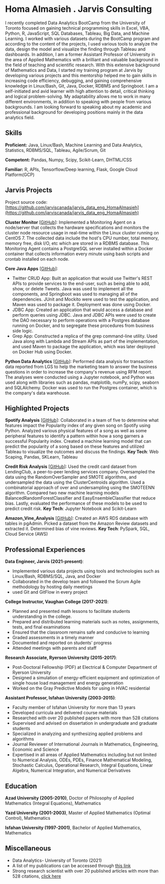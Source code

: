 # Homa Almasieh . Jarvis Consulting

 I recently completed Data Analytics BootCamp from the University of Toronto focused on gaining technical programming skills in Excel, VBA, Python, R, JavaScript, SQL Databases, Tableau, Big Data, and Machine Learning. I worked with various datasets during the BootCamp program and according to the content of the projects, I used various tools to analyze the data, design the model and visualize the finding through Tableau and dashboards. In addition, I am a former Assistant Professor of University in the area of Applied Mathematics with a brilliant and valuable background in the field of teaching and scientific research. With this extensive background of Mathematics and Data, I started  my training program at Jarvis by developing various projects and this mentorship helped me to gain skills in increasing code efficiency, debugging, and gaining comprehensive knowledge in Linux/Bash, Git, Java, Docker, RDBMS and Springboot. I am a self-initiated and avid learner with high attention to detail, critical thinking and logical problem-solving. My adaptability allows me to work in many different environments, in addition to speaking with people from various backgrounds. I am looking forward to speaking about my academic and professional background for developing positions mainly in the data analytics field.

## Skills

**Proficient:** Java, Linux/Bash, Machine Learning and Data Analytics, Statistics, RDBMS/SQL, Tableau, Agile/Scrum, Git

**Competent:** Pandas, Numpy, Scipy, Scikit-Learn, DHTML/CSS

**Familiar:** R, APIs, Tensorflow/Deep learning, Flask, Google Cloud Platform(GCP)

## Jarvis Projects

Project source code: [https://github.com/jarviscanada/jarvis_data_eng_HomaAlmasieh](https://github.com/jarviscanada/jarvis_data_eng_HomaAlmasieh)


**Cluster Monitor** [[GitHub](https://github.com/jarviscanada/jarvis_data_eng_HomaAlmasieh/tree/master/linux_sql)]: Implemented a Monitoring Agent on a node/server that collects the hardware specifications and monitors the cluster node resource usage in real-time within the Linux cluster running on CentOS 7. The collected data include the host's CPU number, total memory, memory free, disk I/O, etc which are stored in a RDBMS database. This Monitoring Agent contains a PostgreSQL server installed within a Docker container that collects information every minute using bash scripts and crontab installed on each node.

**Core Java Apps** [[GitHub](https://github.com/jarviscanada/jarvis_data_eng_HomaAlmasieh/tree/master/core_java)]:
      
  - Twitter CRUD App: Built an application that would use Twitter's REST APIs to provide services to the end-user, such as being able to add, show, or delete Tweets. Java was used to implement all the components, and Springboot was used to managing all of the dependencies. JUnit and Mockito were used to test the application, and Maven was used to package it. Deployment was done using Docker.
  - JDBC App: Created an application that would access a database and perform queries using JDBC. Java and JDBC APIs were used to create the DAO necessary to perform operations with a Postgres database running on Docker, and to segregate these procedures from business side logic.
  - Grep App: Constructed a replica of the grep command-line utility. Used Java along with Lambda and Stream APIs as part of the implementation, and used Maven to package the application, which was later deployed on Docker Hub using Docker.

**Python Data Analytics** [[GitHub](https://github.com/jarviscanada/jarvis_data_eng_HomaAlmasieh/tree/master/python_data_anlytics)]: Performed data analysis for transaction data reported from LGS to help the marketing team to answer the business questions in order to increase the company's revenue using RFM report. The analyses were conducted using a Jupyter notebook, and Python was used along with libraries such as pandas, matplotlib, numPy, scipy, seaborn and SQLAlchemy. Docker was used to run the Postgres container, which is the company's data warehouse.


## Highlighted Projects
**Spotify Analysis** [[GitHub](https://github.com/halmasieh/Spotify_Analysis)]: Collaborated in a team of five to determine what features impact the Popularity index of any given song on Spotify using Python. Analyzed various physical features of a song as well as some peripheral features to identify a pattern within how a song garners a successful Popularity index. Created a machine learning model that can predict the popularity of a song based on these features and utilized Tableau to visualize the outcomes and discuss the findings.
 **Key Tech**: Web Scaping, Pandas, SKLearn, Tableau

**Credit Risk Analysis** [[GitHub](https://github.com/halmasieh/Credit_Risk_Analysis)]: Used the credit card dataset from LendingClub, a peer-to-peer lending services company. Oversampled the data using the RandomOverSampler and SMOTE algorithms, and undersampled the data using the ClusterCentroids algorithm. Used a combinatorial approach of over and undersampling using the SMOTEENN algorithm. Compared two new machine learning models BalancedRandomForestClassifier and EasyEnsembleClassifier that reduce bias. Lastly, evaluated the performance of these models to be used to predict credit risk. **Key Tech**: Jupyter Notebook and Scikit-Learn

**Amazon_Vine_Analysis** [[GitHub](https://github.com/halmasieh/Amazon_Vine_Analysis)]:  Created an AWS RDS database with tables in pgAdmin. Picked a dataset from the Amazon Review datasets and extracted it. Determined bias of vine reviews. **Key Tech**: PySpark, SQL, Cloud Service (AWS)


## Professional Experiences

**Data Engineer, Jarvis (2021-present)**: 
 - Implemented various data projects using tools and technologies such as Linux/Bash, RDBMS/SQL, Java, and Docker 
 - Collaborated in the develop team and followed the Scrum Agile methodology by hosting daily meetings 
 - used Git and GitFlow in every project

**College Instructor, Vaughan College (2017-2021)**: 
 - Planned and presented math lessons to facilitate students understanding in the college. 
 - Prepared and distributed learning materials such as notes, assignments, tests, and final examinations 
 - Ensured that the classroom remains safe and conducive to learning 
 - Graded assessments in a timely manner 
 - Documented and reported on students' progress 
 - Attended meetings with parents and staff

**Research Associate, Ryerson University (2015-2017)**: 
 - Post-Doctoral Fellowship (PDF) at Electrical & Computer Department of Ryerson University 
 - Designed a simulation of energy-efficient equipment and optimization of single house load management and energy generation 
 - Worked on the Gray Predictive Models for using in HVAC residential

**Assistant Professor, Isfahan University (2003-2015)**: 
 - Faculty member of Isfahan University for more than 13 years 
 - Developed curricula and delivered course materials 
 - Researched with over 20 published papers with more than 528 citations 
 - Supervised and advised on dissertation in undergraduate and graduate students 
 - Specialized in analyzing and synthesizing applied problems and algorithms 
 - Journal Reviewer of International Journals in Mathematics, Engineering, Economic and Science 
 - Expertised in all areas of Applied Mathematics including but not limited to Numerical Analysis,  ODEs, PDEs, Finance Mathematical Modeling, Stochastic Calculus, Operational Research, Integral Equations, Linear Algebra, Numerical Integration, and Numerical Derivatives


## Education
**Azad University (2005-2010)**, Doctor of Philosophy of Applied Mathematics (Integral Equations), Mathematics

**Yazd University (2001-2003)**, Master of Applied Mathematics (Optimal Control), Mathematics

**Isfahan University (1997-2001)**, Bachelor of Applied Mathematics, Mathematics


## Miscellaneous
- Data Analytics- University of Toronto (2021)
- A list of my publications can be accessed through [this link](https://github.com/halmasieh/Publications)
- Strong research scientist with over 20 published articles with more than 528 citations, [click here](https://scholar.google.ca/citations?hl=en&user=D5P5et4AAAAJ)